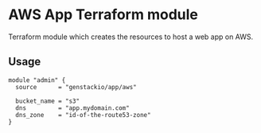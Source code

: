 # AWS App Terraform module

Terraform module which creates the resources to host a web app on AWS.

## Usage

```hcl
module "admin" {
  source      = "genstackio/app/aws"

  bucket_name = "s3"
  dns         = "app.mydomain.com"
  dns_zone    = "id-of-the-route53-zone"
}
```
